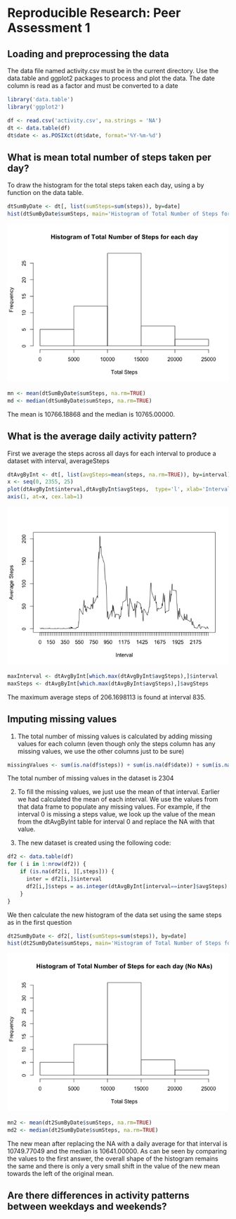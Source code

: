 # Reproducible Research: Peer Assessment 1


## Loading and preprocessing the data
The data file named activity.csv must be in the current directory. Use
the data.table and ggplot2 packages to process and plot the data. The date column is read as a factor and must be converted to a date

```r
library('data.table')
library('ggplot2')
```

```r
df <- read.csv('activity.csv', na.strings = 'NA')
dt <- data.table(df)
dt$date <- as.POSIXct(dt$date, format='%Y-%m-%d')
```

## What is mean total number of steps taken per day?
To draw the histogram for the total steps taken each day, using a by function on the data table.

```r
dtSumByDate <- dt[, list(sumSteps=sum(steps)), by=date]
hist(dtSumByDate$sumSteps, main='Histogram of Total Number of Steps for each day', xlab='Total Steps')
```

![](./PA1_template_files/figure-html/summarize-data-1.png) 

```r
mn <- mean(dtSumByDate$sumSteps, na.rm=TRUE)
md <- median(dtSumByDate$sumSteps, na.rm=TRUE)
```
The mean is 10766.18868 and the median is 10765.00000. 

## What is the average daily activity pattern?
First we average the steps across all days for each interval to produce a dataset with interval, averageSteps

```r
dtAvgByInt <- dt[, list(avgSteps=mean(steps, na.rm=TRUE)), by=interval]
x <- seq(0, 2355, 25)
plot(dtAvgByInt$interval,dtAvgByInt$avgSteps,  type='l', xlab='Interval', ylab='Average Steps', xaxt='n')
axis(1, at=x, cex.lab=1)
```

![](./PA1_template_files/figure-html/average-daily-1.png) 

```r
maxInterval <- dtAvgByInt[which.max(dtAvgByInt$avgSteps),]$interval
maxSteps <- dtAvgByInt[which.max(dtAvgByInt$avgSteps),]$avgSteps
```
The maximum average steps of 206.1698113 is found at interval 835.

## Imputing missing values
1. The total number of missing values is calculated by adding missing values for each column (even though only the steps column has any missing values, we use the other columns just to be sure)

```r
missingValues <- sum(is.na(df$steps)) + sum(is.na(df$date)) + sum(is.na(df$interval))
```
The total number of missing values in the dataset is 2304


2. To fill the missing values, we just use the mean of that interval. Earlier we had calculated the mean of each interval. We use the values from that data frame to populate any missing values. For example, if the interval 0 is missing a steps value, we look up the value of the mean from the dtAvgByInt table for interval 0 and replace the NA with that value.

3. The new dataset is created using the following code:

```r
df2 <- data.table(df)
for ( i in 1:nrow(df2)) {
    if (is.na(df2[i, ][,steps])) {
      inter = df2[i,]$interval
      df2[i,]$steps = as.integer(dtAvgByInt[interval==inter]$avgSteps)
    }
}
```
We then calculate the new histogram of the data set using the same steps as in the first question

```r
dt2SumByDate <- df2[, list(sumSteps=sum(steps)), by=date]
hist(dt2SumByDate$sumSteps, main='Histogram of Total Number of Steps for each day (No NAs)', xlab='Total Steps')
```

![](./PA1_template_files/figure-html/summarize-without-na-1.png) 

```r
mn2 <- mean(dt2SumByDate$sumSteps, na.rm=TRUE)
md2 <- median(dt2SumByDate$sumSteps, na.rm=TRUE)
```
The new mean after replacing the NA with a daily average for that interval is 10749.77049 and the median is 10641.00000.
As can be seen by comparing the values to the first answer, the overall shape of the histogram remains the same and there is only a very small shift in the value of the new mean towards the left of the original mean. 
## Are there differences in activity patterns between weekdays and weekends?
